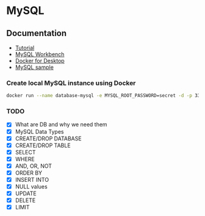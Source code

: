 # MySQL

## Documentation

- [Tutorial](https://www.w3schools.com/mysql/default.asp)
- [MySQL Workbench](https://dev.mysql.com/downloads/workbench/)
- [Docker for Desktop](https://www.docker.com/products/docker-desktop)
- [MySQL sample](https://www.mysqltutorial.org/mysql-sample-database.aspx)

### Create local MySQL instance using Docker

```bash
docker run --name database-mysql -e MYSQL_ROOT_PASSWORD=secret -d -p 3306:3306 mysql:8.0
```

### TODO

- [x] What are DB and why we need them
- [x] MySQL Data Types
- [x] CREATE/DROP DATABASE
- [x] CREATE/DROP TABLE
- [x] SELECT
- [x] WHERE
- [x] AND, OR, NOT
- [x] ORDER BY
- [x] INSERT INTO
- [x] NULL values
- [x] UPDATE
- [x] DELETE
- [x] LIMIT

